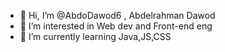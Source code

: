 - 👋 Hi, I’m @AbdoDawod6 , Abdelrahman Dawod
- 👀 I’m interested in Web dev and Front-end eng
- 🌱 I’m currently learning Java,JS,CSS


<!---
AbdoDawod6/AbdoDawod6 is a ✨ special ✨ repository because its `README.md` (this file) appears on your GitHub profile.
You can click the Preview link to take a look at your changes.
--->
